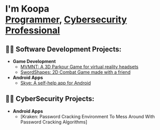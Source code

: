 <h1>I'm Koopa <br/><a href="https://github.com/koopahello">Programmer</a>, <a href="https://github.com/koopahello">Cybersecurity Professional</a></h1>

<h2>👨‍💻 Software Development Projects:</h2>

- <b>Game Development</b>
  - [MVMNT: A 3D Parkour Game for virtual reality headsets](https://sidequestvr.com/app/5326/mvmnt-demo)
  - [SwordShapes: 2D Combat Game made with a friend](https://github.com/KoopaHello/SwordShapes)
- <b>Android Apps</b>
  - [Skye: A self-help app for Android](https://github.com/KoopaHello/skye)

<h2>👨‍💻 CyberSecurity Projects:</h2>

- <b>Android Apps</b>
  - [Kraken: Password Cracking Environment To Mess Around With Password Cracking Algorithms]

<!-- <h2> 🤳 Connect with me:</h2>

[<img align="left" alt="JoshMadakor | YouTube" width="22px" src="https://cdn.jsdelivr.net/npm/simple-icons@v3/icons/youtube.svg" />][youtube]
[<img align="left" alt="JoshMadakor | Twitter" width="22px" src="https://cdn.jsdelivr.net/npm/simple-icons@v3/icons/twitter.svg" />][twitter]
[<img align="left" alt="JoshMadakor | LinkedIn" width="22px" src="https://cdn.jsdelivr.net/npm/simple-icons@v3/icons/linkedin.svg" />][linkedin]
[<img align="left" alt="JoshMadakor | Instagram" width="22px" src="https://cdn.jsdelivr.net/npm/simple-icons@v3/icons/instagram.svg" />][instagram]

[twitter]: link
